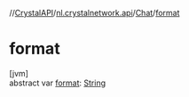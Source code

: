 //[CrystalAPI](../../../index.md)/[nl.crystalnetwork.api](../index.md)/[Chat](index.md)/[format](format.md)

# format

[jvm]\
abstract var [format](format.md): [String](https://kotlinlang.org/api/latest/jvm/stdlib/kotlin/-string/index.html)
